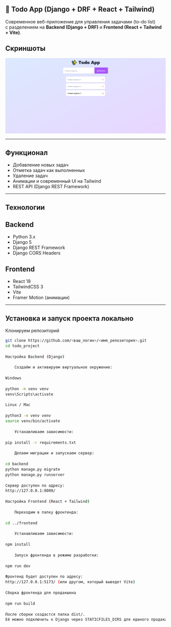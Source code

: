 ## 📝 Todo App (Django + DRF + React + Tailwind)

Современное веб-приложение для управления задачами (to-do list)  
с разделением на **Backend (Django + DRF)** и **Frontend (React + Tailwind + Vite)**.

## Скриншоты

![Главный экран](screenshots/todo_main.png)

---

## Функционал

- Добавление новых задач
- Отметка задач как выполненных
- Удаление задач
- Анимации и современный UI на Tailwind
- REST API (Django REST Framework)

---

## Технологии

## Backend
- Python 3.x
- Django 5
- Django REST Framework
- Django CORS Headers

## Frontend
- React 18
- TailwindCSS 3
- Vite
- Framer Motion (анимации)

---

## Установка и запуск проекта локально

Клонируем репозиторий

```bash
git clone https://github.com/<ваш_логин>/<имя_репозитория>.git
cd todo_project

Настройка Backend (Django)

    Создаём и активируем виртуальное окружение:

Windows

python -m venv venv
venv\Scripts\activate

Linux / Mac

python3 -m venv venv
source venv/bin/activate

    Устанавливаем зависимости:

pip install -r requirements.txt

    Делаем миграции и запускаем сервер:

cd backend
python manage.py migrate
python manage.py runserver

Сервер доступен по адресу:
http://127.0.0.1:8000/

Настройка Frontend (React + Tailwind)

    Переходим в папку фронтенда:

cd ../frontend

    Устанавливаем зависимости:

npm install

    Запуск фронтенда в режиме разработки:

npm run dev

Фронтенд будет доступен по адресу:
http://127.0.0.1:5173/ (или другом, который выведет Vite)

Сборка фронтенда для продакшена

npm run build

После сборки создастся папка dist/.
Её можно подключить к Django через STATICFILES_DIRS для единого продакшн-приложения.
